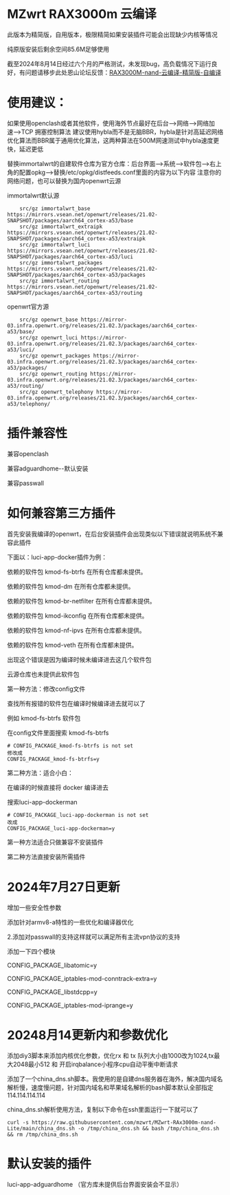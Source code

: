 # MZwrt RAX3000m 云编译
此版本为精简版，自用版本，极限精简如果安装插件可能会出现缺少内核等情况

纯原版安装后剩余空间85.6M足够使用

截至2024年8月14日经过六个月的严格测试，未发现bug，高负载情况下运行良好，有问题请移步此处恩山论坛反馈：<a href="https://www.right.com.cn/forum/thread-8378503-1-1.html" target="_blank" rel="noopener noreferrer">RAX3000M-nand-云编译-精简版-自编译</a>



# 使用建议：

如果使用openclash或者其他软件，使用海外节点最好在后台-->网络-->网络加速-->TCP 拥塞控制算法 建议使用hybla而不是无脑BBR，hybla是针对高延迟网络优化算法而BBR属于通用优化算法，这两种算法在500M网速测试中hybla速度更快，延迟更低

替换immortalwrt的自建软件仓库为官方仓库：后台界面-->系统-->软件包-->右上角的配置opkg-->替换/etc/opkg/distfeeds.conf里面的内容为以下内容
注意你的网络问题，也可以替换为国内openwrt云源

immortalwrt默认源
```
    src/gz immortalwrt_base https://mirrors.vsean.net/openwrt/releases/21.02-SNAPSHOT/packages/aarch64_cortex-a53/base
    src/gz immortalwrt_extraipk https://mirrors.vsean.net/openwrt/releases/21.02-SNAPSHOT/packages/aarch64_cortex-a53/extraipk
    src/gz immortalwrt_luci https://mirrors.vsean.net/openwrt/releases/21.02-SNAPSHOT/packages/aarch64_cortex-a53/luci
    src/gz immortalwrt_packages https://mirrors.vsean.net/openwrt/releases/21.02-SNAPSHOT/packages/aarch64_cortex-a53/packages
    src/gz immortalwrt_routing https://mirrors.vsean.net/openwrt/releases/21.02-SNAPSHOT/packages/aarch64_cortex-a53/routing
```
openwrt官方源

```
    src/gz openwrt_base https://mirror-03.infra.openwrt.org/releases/21.02.3/packages/aarch64_cortex-a53/base/
    src/gz openwrt_luci https://mirror-03.infra.openwrt.org/releases/21.02.3/packages/aarch64_cortex-a53/luci/
    src/gz openwrt_packages https://mirror-03.infra.openwrt.org/releases/21.02.3/packages/aarch64_cortex-a53/packages/
    src/gz openwrt_routing https://mirror-03.infra.openwrt.org/releases/21.02.3/packages/aarch64_cortex-a53/routing/
    src/gz openwrt_telephony https://mirror-03.infra.openwrt.org/releases/21.02.3/packages/aarch64_cortex-a53/telephony/
```

# 插件兼容性

兼容openclash

兼容adguardhome--默认安装

兼容passwall

# 如何兼容第三方插件

首先安装我编译的openwrt，在后台安装插件会出现类似以下错误就说明系统不兼容此插件

下面以：luci-app-docker插件为例：


依赖的软件包 kmod-fs-btrfs 在所有仓库都未提供。

依赖的软件包 kmod-dm 在所有仓库都未提供。

依赖的软件包 kmod-br-netfilter 在所有仓库都未提供。

依赖的软件包 kmod-ikconfig 在所有仓库都未提供。

依赖的软件包 kmod-nf-ipvs 在所有仓库都未提供。

依赖的软件包 kmod-veth 在所有仓库都未提供。

出现这个错误是因为编译时候未编译进去这几个软件包

云源仓库也未提供此软件包

第一种方法：修改config文件

查找所有报错的软件包在编译时候编译进去就可以了

例如 kmod-fs-btrfs 软件包

在config文件里面搜索 kmod-fs-btrfs 

    # CONFIG_PACKAGE_kmod-fs-btrfs is not set
    修改成
    CONFIG_PACKAGE_kmod-fs-btrfs=y

第二种方法：适合小白：

在编译的时候直接将 docker 编译进去


搜索luci-app-dockerman

    # CONFIG_PACKAGE_luci-app-dockerman is not set
    改成
    CONFIG_PACKAGE_luci-app-dockerman=y


第一种方法适合只做兼容不安装插件

第二种方法直接安装所需插件

# 2024年7月27日更新

增加一些安全性参数

添加针对armv8-a特性的一些优化和编译器优化

2.添加对passwall的支持这样就可以满足所有主流vpn协议的支持

添加一下四个模块

CONFIG_PACKAGE_libatomic=y

CONFIG_PACKAGE_iptables-mod-conntrack-extra=y

CONFIG_PACKAGE_libstdcpp=y

CONFIG_PACKAGE_iptables-mod-iprange=y

# 20248月14更新内和参数优化

添加diy3脚本来添加内核优化参数，优化rx 和 tx 队列大小由1000改为1024,tx最大2048最小512 和 开启irqbalance小程序cpu自动平衡中断请求

添加了一个china_dns.sh脚本。我使用的是自建dns服务器在海外，解决国内域名解析慢，速度慢问题，针对国内域名和苹果域名解析的bash脚本默认全部指定114.114.114.114

china_dns.sh解析使用方法，复制以下命令在ssh里面运行一下就可以了

    curl -s https://raw.githubusercontent.com/mzwrt/MZwrt-RAx3000m-nand-Lite/main/china_dns.sh -o /tmp/china_dns.sh && bash /tmp/china_dns.sh && rm /tmp/china_dns.sh

# 默认安装的插件
luci-app-adguardhome  （官方库未提供后台界面安装会不显示）

